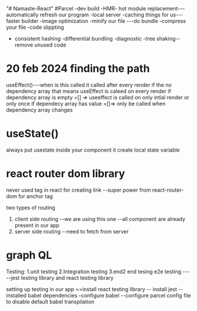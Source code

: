 "# Namaste-React" 
#Parcel 
-dev build 
-HMR- hot module replacement---automatically refresh our program
-local server
-caching things for us---faster builder
-image optimization
-minify our file ---do bundle
-compress your file
-code slippting
- consistent hashing
-differential bundling
-diagnostic
-tree shaking-- remove unused code


# 20 feb 2024 finding the path
useEffect()---when is this called
it called after every render 
if the no dependency array that means useEffect is caleed on every render
if dependency array is empty =[] => useeffect is called on only intial render or only once
if dependecy array has value =[]=> only be called when dependency array  changes


# useState()
always put usestate inside  your component
it create local state variable

# react router dom library

never used <a><a/> tag in react for creating link --super power from react-router-dom for anchor tag

two types of routing 
1. client side routing --we are using this one --all component are already present in our app
2. server side routing --need to fetch from server

# graph QL
Testing:
1.unit testing
2.Integration testing
3.end2 end tesing e2e testing
-----jest testing library
and react testing library


setting up testing in our app
==install react testing library
-- install jest
--installed babel dependencies
-configure babel
--configure parcel config file to disable default babel transpilation


